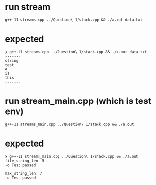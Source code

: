# run stream

```
g++-11 streams.cpp ../Question\ 1/stack.cpp && ./a.out data.txt
```

# expected
```
❯ g++-11 streams.cpp ../Question\ 1/stack.cpp && ./a.out data.txt
-------
string
test
a
is
this
-------
```

# run stream_main.cpp (which is test env)

```
g++-11 streams_main.cpp ../Question\ 1/stack.cpp && ./a.out
```

# expected

```
❯ g++-11 streams_main.cpp ../Question\ 1/stack.cpp && ./a.out
file_string_len: 5
-o Test passed

max_string_len: 7
-o Test passed
```